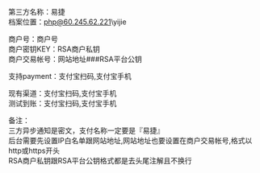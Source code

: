 第三方名称：易捷  
档案位置：php@60.245.62.221\yijie  

商户号：商户号  
商户密钥KEY：RSA商户私钥  
商户交易帐号：网站地址###RSA平台公钥  

支持payment：支付宝扫码,支付宝手机  

现有渠道：支付宝扫码,支付宝手机  
测试到账：支付宝扫码,支付宝手机  

备注：  
三方异步通知是密文，支付名称一定要是『易捷』  
后台需要先设置IP白名单跟网站地址,网站地址也要设置在商户交易帐号,格式以http或https开头  
RSA商户私钥跟RSA平台公钥格式都是去头尾注解且不换行  